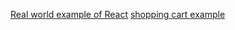 [Real world example of React](https://medium.com/@ericsimons/introducing-realworld-6016654d36b5)
[shopping cart example](https://medium.com/@ericsimons/introducing-realworld-6016654d36b5)

